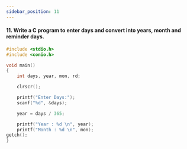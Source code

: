 ```yaml
---
sidebar_position: 11
---
```


#### 11. Write a C program to enter days and convert into years, month and reminder days.

```c
#include <stdio.h>
#include <conio.h>

void main()
{
    int days, year, mon, rd;

    clrscr();

    printf("Enter Days:");
    scanf("%d", &days);

    year = days / 365;

    printf("Year : %d \n", year);
    printf("Month : %d \n", mon);
getch();
}
```

<!--
### Output

![d](outputs\Practical-10.c.jpg) -->
